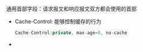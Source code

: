 通用首部字段：请求报文和响应报文双方都会使用的首部

- Cache-Control: 能够控制缓存的行为

  ```js
  Cache-Control:private, max-age=0, no-cache
  ```

- 

